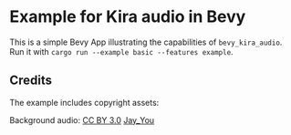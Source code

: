 # Example for Kira audio in Bevy

This is a simple Bevy App illustrating the capabilities of `bevy_kira_audio`. Run it with `cargo run --example basic --features example`.

## Credits
The example includes copyright assets:

Background audio: [CC BY 3.0](https://creativecommons.org/licenses/by/3.0/) [Jay_You](https://freesound.org/people/Jay_You/sounds/460432/)
